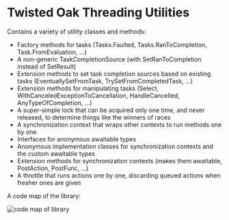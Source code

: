 Twisted Oak Threading Utilities
===============================

Contains a variety of utility classes and methods:

- Factory methods for tasks (Tasks.Faulted, Tasks.RanToCompletion, Task.FromEvaluation, ...)
- A non-generic TaskCompletionSource (with SetRanToCompletion instead of SetResult)
- Extension methods to set task completion sources based on existing tasks (EventuallySetFromTask, TrySetFromCompletedTask, ...)
- Extension methods for manipulating tasks (Select, WithCanceledExceptionToCancellation, HandleCancelled, AnyTypeOfCompletion, ...)
- A super-simple lock that can be acquired only one time, and never released, to determine things like the winners of races
- A synchronization context that wraps other contexts to run methods one by one
- Interfaces for anonymous awaitable types
- Anonymous implementation classes for synchronization contexts and the custom awaitable types
- Extension methods for synchronization contexts (makes them awaitable, PostAction, PostFunc, ...)
- A throttle that runs actions one by one, discarding queued actions when fresher ones are given

A code map of the library:

![code map of library](http://i.imgur.com/XKOnu7q.png)
